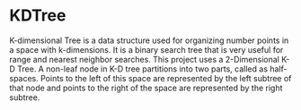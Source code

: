 # KDTree

K-dimensional Tree is a data structure used for organizing number points in a
space with k-dimensions. It is a binary search tree that is very useful for range and
nearest neighbor searches. This project uses a 2-Dimensional K-D Tree. A non-leaf
node in K-D tree partitions into two parts, called as half-spaces. Points to the left of this
space are represented by the left subtree of that node and points to the right of the
space are represented by the right subtree.
